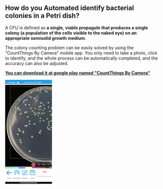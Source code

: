 ## How do you Automated  identify bacterial colonies in a Petri dish?

  A CFU is defined as **a single, viable propagule that produces a single colony (a population of the cells visible to the naked eye) on an appropriate semisolid growth medium**.

  The colony counting problem can be easily solved by using the "CountThings By Camera" mobile app. You only need to take a photo, click to identify, and the whole process can be automatically completed, and the accuracy can also be adjusted.

[**You can download it at google play named "CountThings By Camera"**](https://play.google.com/store/apps/details?id=cn.movingshop.counting.global)

<img src="colony\8.jpg" alt="How do you Automated  identify bacterial colonies in a Petri dish" style="zoom:33%;" />